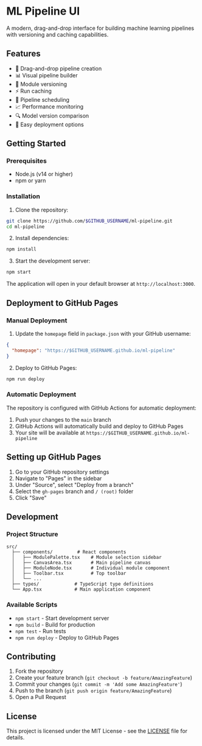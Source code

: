 # ML Pipeline UI

A modern, drag-and-drop interface for building machine learning pipelines with versioning and caching capabilities.

## Features

- 🔄 Drag-and-drop pipeline creation
- 📊 Visual pipeline builder
- 💾 Module versioning
- ⚡ Run caching
- 📅 Pipeline scheduling
- 📈 Performance monitoring
- 🔍 Model version comparison
- 🚀 Easy deployment options

## Getting Started

### Prerequisites

- Node.js (v14 or higher)
- npm or yarn

### Installation

1. Clone the repository:
```bash
git clone https://github.com/$GITHUB_USERNAME/ml-pipeline.git
cd ml-pipeline
```

2. Install dependencies:
```bash
npm install
```

3. Start the development server:
```bash
npm start
```

The application will open in your default browser at `http://localhost:3000`.

## Deployment to GitHub Pages

### Manual Deployment

1. Update the `homepage` field in `package.json` with your GitHub username:
```json
{
  "homepage": "https://$GITHUB_USERNAME.github.io/ml-pipeline"
}
```

2. Deploy to GitHub Pages:
```bash
npm run deploy
```

### Automatic Deployment

The repository is configured with GitHub Actions for automatic deployment:

1. Push your changes to the `main` branch
2. GitHub Actions will automatically build and deploy to GitHub Pages
3. Your site will be available at `https://$GITHUB_USERNAME.github.io/ml-pipeline`

## Setting up GitHub Pages

1. Go to your GitHub repository settings
2. Navigate to "Pages" in the sidebar
3. Under "Source", select "Deploy from a branch"
4. Select the `gh-pages` branch and `/ (root)` folder
5. Click "Save"

## Development

### Project Structure

```
src/
  ├── components/         # React components
  │   ├── ModulePalette.tsx    # Module selection sidebar
  │   ├── CanvasArea.tsx       # Main pipeline canvas
  │   ├── ModuleNode.tsx       # Individual module component
  │   ├── Toolbar.tsx          # Top toolbar
  │   └── ...
  ├── types/             # TypeScript type definitions
  └── App.tsx            # Main application component
```

### Available Scripts

- `npm start` - Start development server
- `npm build` - Build for production
- `npm test` - Run tests
- `npm run deploy` - Deploy to GitHub Pages

## Contributing

1. Fork the repository
2. Create your feature branch (`git checkout -b feature/AmazingFeature`)
3. Commit your changes (`git commit -m 'Add some AmazingFeature'`)
4. Push to the branch (`git push origin feature/AmazingFeature`)
5. Open a Pull Request

## License

This project is licensed under the MIT License - see the [LICENSE](LICENSE) file for details. 